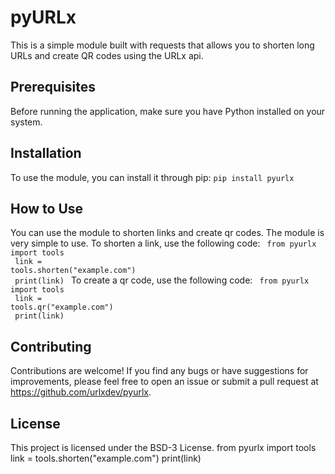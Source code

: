 
# pyURLx
This is a simple module built with requests that allows you to shorten long URLs and create QR codes using the URLx api.

## Prerequisites
Before running the application, make sure you have Python installed on your system.

## Installation
To use the module, you can install it through pip:
`pip install pyurlx`
## How to Use
You can use the module to shorten links and create qr codes. The module is very simple to use. To shorten a link, use the following code:
<code>
from pyurlx import tools<br>
link = tools.shorten("example.com")<br>
print(link)
</code>
To create a qr code, use the following code:
<code>
from pyurlx import tools<br>
link = tools.qr("example.com")<br>
print(link)
</code>

## Contributing
Contributions are welcome! If you find any bugs or have suggestions for improvements, please feel free to open an issue or submit a pull request at https://github.com/urlxdev/pyurlx.

## License
This project is licensed under the BSD-3 License.
from pyurlx import tools
link = tools.shorten("example.com")
print(link)
</code>
